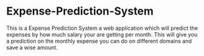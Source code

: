 # Expense-Prediction-System
This is a Expense Prediction System a web application which will predict the expenses by how much salary your are getting per month. This will give you a prediction on the monthly expense you can do on different domains and save a wise amount. 
